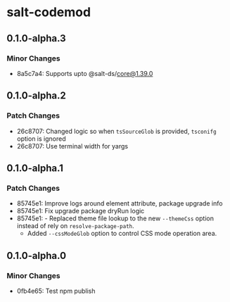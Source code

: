 # salt-codemod

## 0.1.0-alpha.3

### Minor Changes

- 8a5c7a4: Supports upto @salt-ds/core@1.39.0

## 0.1.0-alpha.2

### Patch Changes

- 26c8707: Changed logic so when `tsSourceGlob` is provided, `tsconifg` option is ignored
- 26c8707: Use terminal width for yargs

## 0.1.0-alpha.1

### Patch Changes

- 85745e1: Improve logs around element attribute, package upgrade info
- 85745e1: Fix upgrade package dryRun logic
- 85745e1: - Replaced theme file lookup to the new `--themeCss` option instead of rely on `resolve-package-path`.
  - Added `--cssModeGlob` option to control CSS mode operation area.

## 0.1.0-alpha.0

### Minor Changes

- 0fb4e65: Test npm publish
